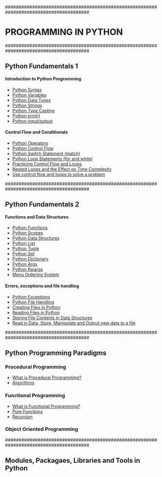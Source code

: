 #######################################################################################

# PROGRAMMING IN PYTHON

#######################################################################################

## Python Fundamentals 1

#### Introduction to Python Programming

- [Python Syntax](https://github.com/marvedventures/programming-in-python/blob/master/1-python-fundamentals/introduction-to-python/python_syntax.py)
- [Python Variables](https://github.com/marvedventures/programming-in-python/blob/master/1-python-fundamentals/introduction-to-python/python_variables.py)
- [Python Data Types](https://github.com/marvedventures/programming-in-python/blob/master/1-python-fundamentals/introduction-to-python/python_data_types.py)
- [Python Strings](https://github.com/marvedventures/programming-in-python/blob/master/1-python-fundamentals/introduction-to-python/python_strings.py)
- [Python Type Casting](https://github.com/marvedventures/programming-in-python/blob/master/1-python-fundamentals/introduction-to-python/python_type_casting.py)
- [Python print()](https://github.com/marvedventures/programming-in-python/blob/master/1-python-fundamentals/introduction-to-python/python_print.py)
- [Python input/output](https://github.com/marvedventures/programming-in-python/blob/master/1-python-fundamentals/introduction-to-python/python_input_output.py)

#### Control Flow and Conditionals

- [Python Operators](https://github.com/marvedventures/programming-in-python/blob/master/1-python-fundamentals/control-flow-and-conditionals/python_operators.py)
- [Python Control Flow](https://github.com/marvedventures/programming-in-python/blob/master/1-python-fundamentals/control-flow-and-conditionals/python_control_flow.py)
- [Python Switch Statement (match)](https://github.com/marvedventures/programming-in-python/blob/master/1-python-fundamentals/control-flow-and-conditionals/python_match.py)
- [Python Loop Statements (for and while)](https://github.com/marvedventures/programming-in-python/blob/master/1-python-fundamentals/control-flow-and-conditionals/python_loops.py)
- [Practicing Control Flow and Loops](https://github.com/marvedventures/programming-in-python/blob/master/1-python-fundamentals/control-flow-and-conditionals/practice_loops_and_control_flow.py)
- [Nested Loops and the Effect on Time Complexity](https://github.com/marvedventures/programming-in-python/blob/master/1-python-fundamentals/control-flow-and-conditionals/python_loop_complexity.py)
- [Use control flow and loops to solve a problem](https://github.com/marvedventures/programming-in-python/blob/master/1-python-fundamentals/control-flow-and-conditionals/ex_control_flow_and_loops.py)

#######################################################################################

## Python Fundamentals 2

#### Functions and Data Structures

- [Python Functions](https://github.com/marvedventures/programming-in-python/blob/master/2-python-fundamentals/functions-and-data-structures/python_functions.py)
- [Python Scopes](https://github.com/marvedventures/programming-in-python/blob/master/2-python-fundamentals/functions-and-data-structures/python_scope.py)
- [Python Data Structures](https://github.com/marvedventures/programming-in-python/blob/master/2-python-fundamentals/functions-and-data-structures/python_ds.py)
- [Python List](https://github.com/marvedventures/programming-in-python/blob/master/2-python-fundamentals/functions-and-data-structures/python_list.py)
- [Python Tuple](https://github.com/marvedventures/programming-in-python/blob/master/2-python-fundamentals/functions-and-data-structures/python_tuple.py)
- [Python Set](https://github.com/marvedventures/programming-in-python/blob/master/2-python-fundamentals/functions-and-data-structures/python_set.py)
- [Python Dictionary](https://github.com/marvedventures/programming-in-python/blob/master/2-python-fundamentals/functions-and-data-structures/python_dictionary.py)
- [Python Args](https://github.com/marvedventures/programming-in-python/blob/master/2-python-fundamentals/functions-and-data-structures/python_args.py)
- [Python Kwargs](https://github.com/marvedventures/programming-in-python/blob/master/2-python-fundamentals/functions-and-data-structures/python_kwargs.py)
- [Menu Ordering System](https://github.com/marvedventures/programming-in-python/blob/master/2-python-fundamentals/functions-and-data-structures/menu_ordering_system.py)

#### Errors, exceptions and file handling

- [Python Exceptions](https://github.com/marvedventures/programming-in-python/blob/master/2-python-fundamentals/errors-exceptions-and-file-handling/python_exceptions.py)
- [Python File Handling](https://github.com/marvedventures/programming-in-python/blob/master/2-python-fundamentals/errors-exceptions-and-file-handling/python_file_handling.py)
- [Creating Files in Python](https://github.com/marvedventures/programming-in-python/blob/master/2-python-fundamentals/errors-exceptions-and-file-handling/python_create_file.py)
- [Reading Files in Python](https://github.com/marvedventures/programming-in-python/blob/master/2-python-fundamentals/errors-exceptions-and-file-handling/python_read_file.py)
- [Storing File Contents in Data Structures](https://github.com/marvedventures/programming-in-python/blob/master/2-python-fundamentals/errors-exceptions-and-file-handling/python_read_file.py)
- [Read in Data, Store, Manipulate and Output new data to a file](https://github.com/marvedventures/programming-in-python/blob/master/2-python-fundamentals/errors-exceptions-and-file-handling/read_store_manipulate_output.py)

#######################################################################################

## Python Programming Paradigms

### Procedural Programming

- [What is Procedural Programming?](https://github.com/marvedventures/programming-in-python/blob/master/3-programming-paradigms/procedural-programming/python_procedural.py)
- [Algorithms](https://github.com/marvedventures/programming-in-python/blob/master/3-programming-paradigms/procedural-programming/python_algorithms.py)

### Functional Programming

- [What is Functional Programming?](https://github.com/marvedventures/programming-in-python/blob/master/3-programming-paradigms/functional-programming/python_functional.py)
- [Pure Functions](https://github.com/marvedventures/programming-in-python/blob/master/3-programming-paradigms/functional-programming/python_pure_functions.py)
- [Recursion](https://github.com/marvedventures/programming-in-python/blob/master/3-programming-paradigms/functional-programming/python_recursion.py)

### Object Oriented Programming

#######################################################################################

## Modules, Packagaes, Libraries and Tools in Python

